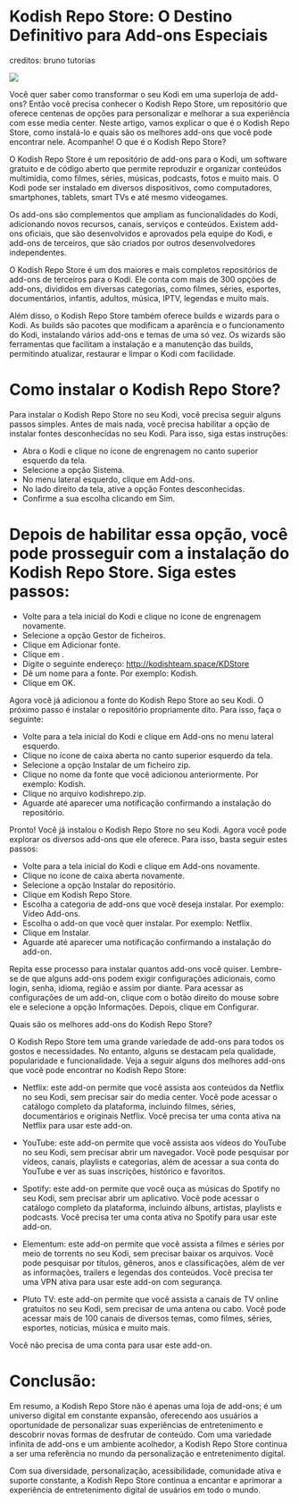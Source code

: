 # Kodish Repo Store: O Destino Definitivo para Add-ons Especiais

creditos: bruno tutorias

<img src="https://blogger.googleusercontent.com/img/b/R29vZ2xl/AVvXsEjvZ1LhRBBfWqeKaqdLJ4upN_atbKcIxeBSNs3ugMERPSmCueVYotAeB-fOr56gstQxuhctyUOnoCDdypQia_KJeKhkF7230YToamTPQofHYljahicP5tlsw1de58Qp5waITkEzL41h0W4DYdozgVTVjXnPgmH68VoTqmO4xHWBV92vs7GxdzFDpPNW0sw/w640-h426-rw/s%20(1)%20(1).webp=w704-h469-p-k-no-nu">

Você quer saber como transformar o seu Kodi em uma superloja de add-ons? Então você precisa conhecer o Kodish Repo Store, um repositório que oferece centenas de opções para personalizar e melhorar a sua experiência com esse media center. Neste artigo, vamos explicar o que é o Kodish Repo Store, como instalá-lo e quais são os melhores add-ons que você pode encontrar nele. Acompanhe!
O que é o Kodish Repo Store?

O Kodish Repo Store é um repositório de add-ons para o Kodi, um software gratuito e de código aberto que permite reproduzir e organizar conteúdos multimídia, como filmes, séries, músicas, podcasts, fotos e muito mais. O Kodi pode ser instalado em diversos dispositivos, como computadores, smartphones, tablets, smart TVs e até mesmo videogames.

Os add-ons são complementos que ampliam as funcionalidades do Kodi, adicionando novos recursos, canais, serviços e conteúdos. Existem add-ons oficiais, que são desenvolvidos e aprovados pela equipe do Kodi, e add-ons de terceiros, que são criados por outros desenvolvedores independentes.

O Kodish Repo Store é um dos maiores e mais completos repositórios de add-ons de terceiros para o Kodi. Ele conta com mais de 300 opções de add-ons, divididos em diversas categorias, como filmes, séries, esportes, documentários, infantis, adultos, música, IPTV, legendas e muito mais.

Além disso, o Kodish Repo Store também oferece builds e wizards para o Kodi. As builds são pacotes que modificam a aparência e o funcionamento do Kodi, instalando vários add-ons e temas de uma só vez. Os wizards são ferramentas que facilitam a instalação e a manutenção das builds, permitindo atualizar, restaurar e limpar o Kodi com facilidade.

# Como instalar o Kodish Repo Store?

Para instalar o Kodish Repo Store no seu Kodi, você precisa seguir alguns passos simples. Antes de mais nada, você precisa habilitar a opção de instalar fontes desconhecidas no seu Kodi. Para isso, siga estas instruções:

- Abra o Kodi e clique no ícone de engrenagem no canto superior esquerdo da tela.
- Selecione a opção Sistema.
- No menu lateral esquerdo, clique em Add-ons.
- No lado direito da tela, ative a opção Fontes desconhecidas.
- Confirme a sua escolha clicando em Sim.

# Depois de habilitar essa opção, você pode prosseguir com a instalação do Kodish Repo Store. Siga estes passos:

- Volte para a tela inicial do Kodi e clique no ícone de engrenagem novamente.
- Selecione a opção Gestor de ficheiros.
- Clique em Adicionar fonte.
- Clique em <Nenhum>.
- Digite o seguinte endereço: http://kodishteam.space/KDStore
- Dê um nome para a fonte. Por exemplo: Kodish.
- Clique em OK.

Agora você já adicionou a fonte do Kodish Repo Store ao seu Kodi. O próximo passo é instalar o repositório propriamente dito. Para isso, faça o seguinte:

- Volte para a tela inicial do Kodi e clique em Add-ons no menu lateral esquerdo.
- Clique no ícone de caixa aberta no canto superior esquerdo da tela.
- Selecione a opção Instalar de um ficheiro zip.
- Clique no nome da fonte que você adicionou anteriormente. Por exemplo: Kodish.
- Clique no arquivo kodishrepo.zip.
- Aguarde até aparecer uma notificação confirmando a instalação do repositório.

Pronto! Você já instalou o Kodish Repo Store no seu Kodi. Agora você pode explorar os diversos add-ons que ele oferece. Para isso, basta seguir estes passos:

- Volte para a tela inicial do Kodi e clique em Add-ons novamente.
- Clique no ícone de caixa aberta novamente.
- Selecione a opção Instalar do repositório.
- Clique em Kodish Repo Store.
- Escolha a categoria de add-ons que você deseja instalar. Por exemplo: Vídeo Add-ons.
- Escolha o add-on que você quer instalar. Por exemplo: Netflix.
- Clique em Instalar.
- Aguarde até aparecer uma notificação confirmando a instalação do add-on.

Repita esse processo para instalar quantos add-ons você quiser. Lembre-se de que alguns add-ons podem exigir configurações adicionais, como login, senha, idioma, região e assim por diante. Para acessar as configurações de um add-on, clique com o botão direito do mouse sobre ele e selecione a opção Informações. Depois, clique em Configurar.

Quais são os melhores add-ons do Kodish Repo Store?

O Kodish Repo Store tem uma grande variedade de add-ons para todos os gostos e necessidades. No entanto, alguns se destacam pela qualidade, popularidade e funcionalidade. Veja a seguir alguns dos melhores add-ons que você pode encontrar no Kodish Repo Store:

- Netflix: este add-on permite que você assista aos conteúdos da Netflix no seu Kodi, sem precisar sair do media center. Você pode acessar o catálogo completo da plataforma, incluindo filmes, séries, documentários e originais Netflix. Você precisa ter uma conta ativa na Netflix para usar este add-on.

- YouTube: este add-on permite que você assista aos vídeos do YouTube no seu Kodi, sem precisar abrir um navegador. Você pode pesquisar por vídeos, canais, playlists e categorias, além de acessar a sua conta do YouTube e ver as suas inscrições, histórico e favoritos.

- Spotify: este add-on permite que você ouça as músicas do Spotify no seu Kodi, sem precisar abrir um aplicativo. Você pode acessar o catálogo completo da plataforma, incluindo álbuns, artistas, playlists e podcasts. Você precisa ter uma conta ativa no Spotify para usar este add-on.

- Elementum: este add-on permite que você assista a filmes e séries por meio de torrents no seu Kodi, sem precisar baixar os arquivos. Você pode pesquisar por títulos, gêneros, anos e classificações, além de ver as informações, trailers e legendas dos conteúdos. Você precisa ter uma VPN ativa para usar este add-on com segurança.

- Pluto TV: este add-on permite que você assista a canais de TV online gratuitos no seu Kodi, sem precisar de uma antena ou cabo. Você pode acessar mais de 100 canais de diversos temas, como filmes, séries, esportes, notícias, música e muito mais.

Você não precisa de uma conta para usar este add-on.

# Conclusão: 
Em resumo, a Kodish Repo Store não é apenas uma loja de add-ons; é um universo digital em constante expansão, oferecendo aos usuários a oportunidade de personalizar suas experiências de entretenimento e descobrir novas formas de desfrutar de conteúdo. Com uma variedade infinita de add-ons e um ambiente acolhedor, a Kodish Repo Store continua a ser uma referência no mundo da personalização e entretenimento digital.

Com sua diversidade, personalização, acessibilidade, comunidade ativa e suporte constante, a Kodish Repo Store continua a encantar e aprimorar a experiência de entretenimento digital de usuários em todo o mundo.
